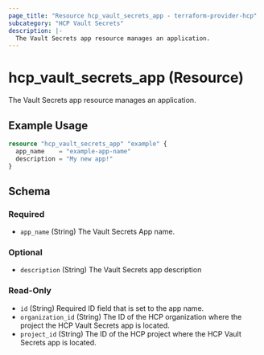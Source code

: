 ```yaml
---
page_title: "Resource hcp_vault_secrets_app - terraform-provider-hcp"
subcategory: "HCP Vault Secrets"
description: |-
  The Vault Secrets app resource manages an application.
---
```


# hcp_vault_secrets_app (Resource)

The Vault Secrets app resource manages an application.

## Example Usage

```terraform
resource "hcp_vault_secrets_app" "example" {
  app_name    = "example-app-name"
  description = "My new app!"
}
```

<!-- schema generated by tfplugindocs -->
## Schema

### Required

- `app_name` (String) The Vault Secrets App name.

### Optional

- `description` (String) The Vault Secrets app description

### Read-Only

- `id` (String) Required ID field that is set to the app name.
- `organization_id` (String) The ID of the HCP organization where the project the HCP Vault Secrets app is located.
- `project_id` (String) The ID of the HCP project where the HCP Vault Secrets app is located.
